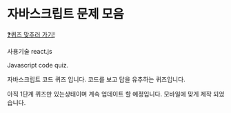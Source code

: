 # 자바스크립트 문제 모음

[:question:퀴즈 맞추러 가기!](http://localhost:63342/react-js-question/)

사용기술
react.js

Javascript code quiz.

자바스크립트 코드 퀴즈 입니다.
코드를 보고 답을 유추하는 퀴즈입니다.

아직 1단계 퀴즈만 있는상태이며 계속 업데이트 할 예정입니다.
모바일에 맞게 제작 되었습니다.




